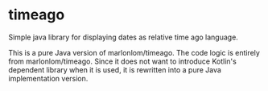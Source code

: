 # timeago
Simple java library for displaying dates as relative time ago language.

This is a pure Java version of marlonlom/timeago. The code logic is entirely from marlonlom/timeago. Since it does not want to introduce Kotlin's dependent library when it is used, it is rewritten into a pure Java implementation version.
